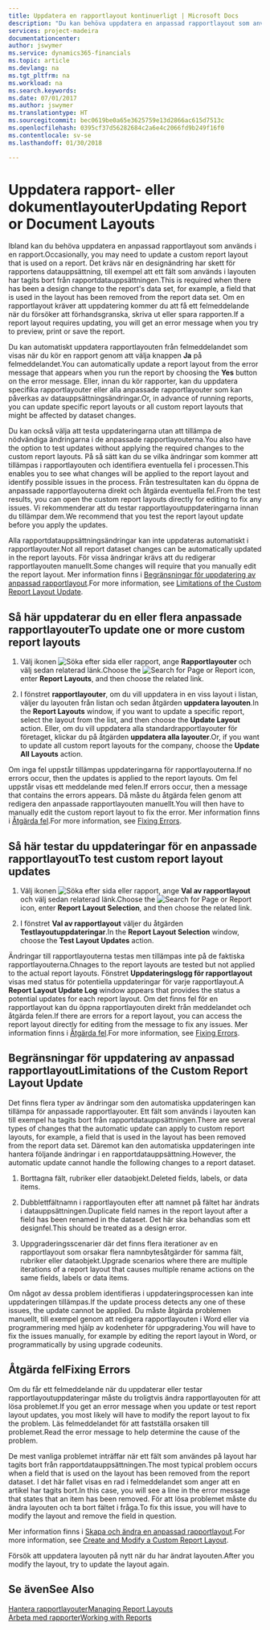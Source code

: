 ```yaml
---
title: Uppdatera en rapportlayout kontinuerligt | Microsoft Docs
description: "Du kan behöva uppdatera en anpassad rapportlayout som används i en rapport. Det krävs när en designändring har skett för rapportens datauppsättning, till exempel att ett fält som används i layouten har tagits bort från rapportdatauppsättningen."
services: project-madeira
documentationcenter: 
author: jswymer
ms.service: dynamics365-financials
ms.topic: article
ms.devlang: na
ms.tgt_pltfrm: na
ms.workload: na
ms.search.keywords: 
ms.date: 07/01/2017
ms.author: jswymer
ms.translationtype: HT
ms.sourcegitcommit: bec0619be0a65e3625759e13d2866ac615d7513c
ms.openlocfilehash: 0395cf37d56282684c2a6e4c2066fd9b249f16f0
ms.contentlocale: sv-se
ms.lasthandoff: 01/30/2018

---
```

# <a name="updating-report-or-document-layouts"></a><span data-ttu-id="d2527-104">Uppdatera rapport- eller dokumentlayouter</span><span class="sxs-lookup"><span data-stu-id="d2527-104">Updating Report or Document Layouts</span></span>
<span data-ttu-id="d2527-105">Ibland kan du behöva uppdatera en anpassad rapportlayout som används i en rapport.</span><span class="sxs-lookup"><span data-stu-id="d2527-105">Occasionally, you may need to update a custom report layout that is used on a report.</span></span> <span data-ttu-id="d2527-106">Det krävs när en designändring har skett för rapportens datauppsättning, till exempel att ett fält som används i layouten har tagits bort från rapportdatauppsättningen.</span><span class="sxs-lookup"><span data-stu-id="d2527-106">This is required when there has been a design change to the report's data set, for example, a field that is used in the layout has been removed from the report data set.</span></span> <span data-ttu-id="d2527-107">Om en rapportlayout kräver att uppdatering kommer du att få ett felmeddelande när du försöker att förhandsgranska, skriva ut eller spara rapporten.</span><span class="sxs-lookup"><span data-stu-id="d2527-107">If a report layout requires updating, you will get an error message when you try to preview, print or save the report.</span></span>  
  
<span data-ttu-id="d2527-108">Du kan automatiskt uppdatera rapportlayouten från felmeddelandet som visas när du kör en rapport genom att välja knappen **Ja** på felmeddelandet.</span><span class="sxs-lookup"><span data-stu-id="d2527-108">You can automatically update a report layout from the error message that appears when you run the report by choosing the **Yes** button on the error message.</span></span> <span data-ttu-id="d2527-109">Eller, innan du kör rapporter, kan du uppdatera specifika rapportlayouter eller alla anpassade rapportlayouter som kan påverkas av datauppsättningsändringar.</span><span class="sxs-lookup"><span data-stu-id="d2527-109">Or, in advance of running reports, you can update specific report layouts or all custom report layouts that might be affected by dataset changes.</span></span>  
  
<span data-ttu-id="d2527-110">Du kan också välja att testa uppdateringarna utan att tillämpa de nödvändiga ändringarna i de anpassade rapportlayouterna.</span><span class="sxs-lookup"><span data-stu-id="d2527-110">You also have the option to test updates without applying the required changes to the custom report layouts.</span></span> <span data-ttu-id="d2527-111">På så sätt kan du se vilka ändringar som kommer att tillämpas i rapportlayouten och identifiera eventuella fel i processen.</span><span class="sxs-lookup"><span data-stu-id="d2527-111">This enables you to see what changes will be applied to the report layout and identify possible issues in the process.</span></span> <span data-ttu-id="d2527-112">Från testresultaten kan du öppna de anpassade rapportlayouterna direkt och åtgärda eventuella fel.</span><span class="sxs-lookup"><span data-stu-id="d2527-112">From the test results, you can open the custom report layouts directly for editing to fix any issues.</span></span> <span data-ttu-id="d2527-113">Vi rekommenderar att du testar rapportlayoutuppdateringarna innan du tillämpar dem.</span><span class="sxs-lookup"><span data-stu-id="d2527-113">We recommend that you test the report layout update before you apply the updates.</span></span>  
  
<span data-ttu-id="d2527-114">Alla rapportdatauppsättningsändringar kan inte uppdateras automatiskt i rapportlayouter.</span><span class="sxs-lookup"><span data-stu-id="d2527-114">Not all report dataset changes can be automatically updated in the report layouts.</span></span> <span data-ttu-id="d2527-115">För vissa ändringar krävs att du redigerar rapportlayouten manuellt.</span><span class="sxs-lookup"><span data-stu-id="d2527-115">Some changes will require that you manually edit the report layout.</span></span> <span data-ttu-id="d2527-116">Mer information finns i [Begränsningar för uppdatering av anpassad rapportlayout](ui-update-report-layouts.md#UpdateLimitations).</span><span class="sxs-lookup"><span data-stu-id="d2527-116">For more information, see [Limitations of the Custom Report Layout Update](ui-update-report-layouts.md#UpdateLimitations).</span></span>  
  
## <a name="to-update-one-or-more-custom-report-layouts"></a><span data-ttu-id="d2527-117">Så här uppdaterar du en eller flera anpassade rapportlayouter</span><span class="sxs-lookup"><span data-stu-id="d2527-117">To update one or more custom report layouts</span></span>  
  
1.  <span data-ttu-id="d2527-118">Välj ikonen ![Söka efter sida eller rapport](media/ui-search/search_small.png "Ikonen Söka efter sida eller rapport"), ange **Rapportlayouter** och välj sedan relaterad länk.</span><span class="sxs-lookup"><span data-stu-id="d2527-118">Choose the ![Search for Page or Report](media/ui-search/search_small.png "Search for Page or Report icon") icon, enter **Report Layouts**, and then choose the related link.</span></span>  
  
2.  <span data-ttu-id="d2527-119">I fönstret **rapportlayouter**, om du vill uppdatera in en viss layout i listan, väljer du layouten från listan och sedan åtgärden **uppdatera layouten**.</span><span class="sxs-lookup"><span data-stu-id="d2527-119">In the **Report Layouts** window, if you want to update a specific report, select the layout from the list, and then choose the **Update Layout** action.</span></span> <span data-ttu-id="d2527-120">Eller, om du vill uppdatera alla standardrapportlayouter för företaget, klickar du på åtgärden **uppdatera alla layouter**.</span><span class="sxs-lookup"><span data-stu-id="d2527-120">Or, if you want to update all custom report layouts for the company, choose the **Update All Layouts** action.</span></span>  

<span data-ttu-id="d2527-121">Om inga fel uppstår tillämpas uppdateringarna för rapportlayouterna.</span><span class="sxs-lookup"><span data-stu-id="d2527-121">If no errors occur, then the updates is applied to the report layouts.</span></span> <span data-ttu-id="d2527-122">Om fel uppstår visas ett meddelande med felen.</span><span class="sxs-lookup"><span data-stu-id="d2527-122">If errors occur, then a message that contains the errors appears.</span></span> <span data-ttu-id="d2527-123">Då måste du åtgärda felen genom att redigera den anpassade rapportlayouten manuellt.</span><span class="sxs-lookup"><span data-stu-id="d2527-123">You will then have to manually edit the custom report layout to fix the error.</span></span> <span data-ttu-id="d2527-124">Mer information finns i [Åtgärda fel](ui-update-report-layouts.md#FixErrors).</span><span class="sxs-lookup"><span data-stu-id="d2527-124">For more information, see [Fixing Errors](ui-update-report-layouts.md#FixErrors).</span></span>  

## <a name="to-test-custom-report-layout-updates"></a><span data-ttu-id="d2527-125">Så här testar du uppdateringar för en anpassade rapportlayout</span><span class="sxs-lookup"><span data-stu-id="d2527-125">To test custom report layout updates</span></span>  
  
1.  <span data-ttu-id="d2527-126">Välj ikonen ![Söka efter sida eller rapport](media/ui-search/search_small.png "Ikonen Söka efter sida eller rapport"), ange **Val av rapportlayout** och välj sedan relaterad länk.</span><span class="sxs-lookup"><span data-stu-id="d2527-126">Choose the ![Search for Page or Report](media/ui-search/search_small.png "Search for Page or Report icon") icon, enter **Report Layout Selection**, and then choose the related link.</span></span>  
  
2.  <span data-ttu-id="d2527-127">I fönstret **Val av rapportlayout** väljer du åtgärden **Testlayoutuppdateringar**.</span><span class="sxs-lookup"><span data-stu-id="d2527-127">In the **Report Layout Selection** window, choose the **Test Layout Updates** action.</span></span>  
  
 <span data-ttu-id="d2527-128">Ändringar till rapportlayouterna testas men tillämpas inte på de faktiska rapportlayouterna.</span><span class="sxs-lookup"><span data-stu-id="d2527-128">Chnages to the report layouts are tested but not applied to the actual report layouts.</span></span> <span data-ttu-id="d2527-129">Fönstret **Uppdateringslogg för rapportlayout** visas med status för potentiella uppdateringar för varje rapportlayout.</span><span class="sxs-lookup"><span data-stu-id="d2527-129">A **Report Layout Update Log** window appears that provides the status a potential updates for each report layout.</span></span> <span data-ttu-id="d2527-130">Om det finns fel för en rapportlayout kan du öppna rapportlayouten direkt från meddelandet och åtgärda felen.</span><span class="sxs-lookup"><span data-stu-id="d2527-130">If there are errors for a report layout, you can access the report layout directly for editing from the message to fix any issues.</span></span> <span data-ttu-id="d2527-131">Mer information finns i [Åtgärda fel](ui-update-report-layouts.md#FixErrors).</span><span class="sxs-lookup"><span data-stu-id="d2527-131">For more information, see [Fixing Errors](ui-update-report-layouts.md#FixErrors).</span></span>  
  
##  <a name="UpdateLimitations"></a> <span data-ttu-id="d2527-132">Begränsningar för uppdatering av anpassad rapportlayout</span><span class="sxs-lookup"><span data-stu-id="d2527-132">Limitations of the Custom Report Layout Update</span></span>  
 <span data-ttu-id="d2527-133">Det finns flera typer av ändringar som den automatiska uppdateringen kan tillämpa för anpassade rapportlayouter. Ett fält som används i layouten kan till exempel ha tagits bort från rapportdatauppsättningen.</span><span class="sxs-lookup"><span data-stu-id="d2527-133">There are several types of changes that the automatic update can apply to custom report layouts, for example, a field that is used in the layout has been removed from the report data set.</span></span> <span data-ttu-id="d2527-134">Däremot kan den automatiska uppdateringen inte hantera följande ändringar i en rapportdatauppsättning.</span><span class="sxs-lookup"><span data-stu-id="d2527-134">However, the automatic update cannot handle the following changes to a report dataset.</span></span>  
  
1.  <span data-ttu-id="d2527-135">Borttagna fält, rubriker eller dataobjekt.</span><span class="sxs-lookup"><span data-stu-id="d2527-135">Deleted fields, labels, or data items.</span></span>  
  
2.  <span data-ttu-id="d2527-136">Dubblettfältnamn i rapportlayouten efter att namnet på fältet har ändrats i datauppsättningen.</span><span class="sxs-lookup"><span data-stu-id="d2527-136">Duplicate field names in the report layout after a field has been renamed in the dataset.</span></span> <span data-ttu-id="d2527-137">Det här ska behandlas som ett designfel.</span><span class="sxs-lookup"><span data-stu-id="d2527-137">This should be treated as a design error.</span></span>  
  
3.  <span data-ttu-id="d2527-138">Uppgraderingsscenarier där det finns flera iterationer av en rapportlayout som orsakar flera namnbytesåtgärder för samma fält, rubriker eller dataobjekt.</span><span class="sxs-lookup"><span data-stu-id="d2527-138">Upgrade scenarios where there are multiple iterations of a report layout that causes multiple rename actions on the same fields, labels or data items.</span></span>  
  
 <span data-ttu-id="d2527-139">Om något av dessa problem identifieras i uppdateringsprocessen kan inte uppdateringen tillämpas.</span><span class="sxs-lookup"><span data-stu-id="d2527-139">If the update process detects any one of these issues, the update cannot be applied.</span></span> <span data-ttu-id="d2527-140">Du måste åtgärda problemen manuellt, till exempel genom att redigera rapportlayouten i Word eller via programmering med hjälp av kodenheter för uppgradering.</span><span class="sxs-lookup"><span data-stu-id="d2527-140">You will have to fix the issues manually, for example by editing the report layout in Word, or programmatically by using upgrade codeunits.</span></span>  
  
##  <a name="FixErrors"></a> <span data-ttu-id="d2527-141">Åtgärda fel</span><span class="sxs-lookup"><span data-stu-id="d2527-141">Fixing Errors</span></span>  
 <span data-ttu-id="d2527-142">Om du får ett felmeddelande när du uppdaterar eller testar rapportlayoutuppdateringar måste du troligtvis ändra rapportlayouten för att lösa problemet.</span><span class="sxs-lookup"><span data-stu-id="d2527-142">If you get an error message when you update or test report layout updates, you most likely will have to modify the report layout to fix the problem.</span></span> <span data-ttu-id="d2527-143">Läs felmeddelandet för att fastställa orsaken till problemet.</span><span class="sxs-lookup"><span data-stu-id="d2527-143">Read the error message to help determine the cause of the problem.</span></span>  
  
 <span data-ttu-id="d2527-144">De mest vanliga problemet inträffar när ett fält som användes på layout har tagits bort från rapportdatauppsättningen.</span><span class="sxs-lookup"><span data-stu-id="d2527-144">The most typical problem occurs when a field that is used on the layout has been removed from the report dataset.</span></span> <span data-ttu-id="d2527-145">I det här fallet visas en rad i felmeddelandet som anger att en artikel har tagits bort.</span><span class="sxs-lookup"><span data-stu-id="d2527-145">In this case, you will see a line in the error message that states that an item has been removed.</span></span> <span data-ttu-id="d2527-146">För att lösa problemet måste du ändra layouten och ta bort fältet i fråga.</span><span class="sxs-lookup"><span data-stu-id="d2527-146">To fix this issue, you will have to modify the layout and remove the field in question.</span></span>  
  
 <span data-ttu-id="d2527-147">Mer information finns i [Skapa och ändra en anpassad rapportlayout](ui-how-create-custom-report-layout.md#ModifyCustomLayout).</span><span class="sxs-lookup"><span data-stu-id="d2527-147">For more information, see [Create and Modify a Custom Report Layout](ui-how-create-custom-report-layout.md#ModifyCustomLayout).</span></span>  
  
 <span data-ttu-id="d2527-148">Försök att uppdatera layouten på nytt när du har ändrat layouten.</span><span class="sxs-lookup"><span data-stu-id="d2527-148">After you modify the layout, try to update the layout again.</span></span>  
  
## <a name="see-also"></a><span data-ttu-id="d2527-149">Se även</span><span class="sxs-lookup"><span data-stu-id="d2527-149">See Also</span></span>  
 [<span data-ttu-id="d2527-150">Hantera rapportlayouter</span><span class="sxs-lookup"><span data-stu-id="d2527-150">Managing Report Layouts</span></span>](ui-manage-report-layouts.md)  
 [<span data-ttu-id="d2527-151">Arbeta med rapporter</span><span class="sxs-lookup"><span data-stu-id="d2527-151">Working with Reports</span></span>](ui-work-report.md)  
